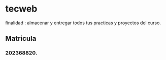# tecweb
finalidad : almacenar y entregar todos tus practicas y proyectos del curso.

## Matricula
### 202368820.
